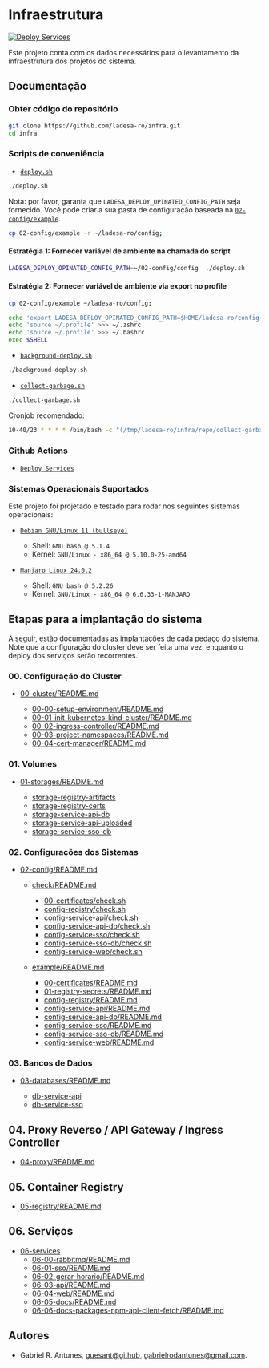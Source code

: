 # Infraestrutura

[![Deploy Services][action-deploy-services-badge]][action-deploy-services-href]

Este projeto conta com os dados necessários para o levantamento da infraestrutura dos projetos do sistema.

## Documentação

### Obter código do repositório

```sh
git clone https://github.com/ladesa-ro/infra.git
cd infra
```

### Scripts de conveniência

- [`deploy.sh`](./deploy.sh)

```sh
./deploy.sh
```

Nota: por favor, garanta que `LADESA_DEPLOY_OPINATED_CONFIG_PATH` seja fornecido. Você pode criar a sua pasta de configuração baseada na [`02-config/example`](./02-config/example/).

```sh
cp 02-config/example -r ~/ladesa-ro/config;
```

#### Estratégia 1: Fornecer variável de ambiente na chamada do script

```sh
LADESA_DEPLOY_OPINATED_CONFIG_PATH=~/02-config/config  ./deploy.sh
```

#### Estratégia 2: Fornecer variável de ambiente via export no profile

```sh
cp 02-config/example ~/ladesa-ro/config;

echo 'export LADESA_DEPLOY_OPINATED_CONFIG_PATH=$HOME/ladesa-ro/config' >>> ~/.profile
echo 'source ~/.profile' >>> ~/.zshrc
echo 'source ~/.profile' >>> ~/.bashrc
exec $SHELL
```

- [`background-deploy.sh`](./background-deploy.sh)

```sh
./background-deploy.sh
```

- [`collect-garbage.sh`](./collect-garbage.sh)

```sh
./collect-garbage.sh
```

Cronjob recomendado:

```sh
10-40/23 * * * * /bin/bash -c "(/tmp/ladesa-ro/infra/repo/collect-garbage.sh; exit 0)";
```

### Github Actions

- [`Deploy Services`](./.github/workflows/deploy.yml)

### Sistemas Operacionais Suportados

Este projeto foi projetado e testado para rodar nos seguintes sistemas operacionais:

- [`Debian GNU/Linux 11 (bullseye)`][distro-debian-bullseye]

  - Shell: `GNU bash @ 5.1.4`
  - Kernel: `GNU/Linux - x86_64 @ 5.10.0-25-amd64`

- [`Manjaro Linux 24.0.2`][distro-manjaro-wynsdey]

  - Shell: `GNU bash @ 5.2.26`
  - Kernel: `GNU/Linux - x86_64 @ 6.6.33-1-MANJARO`

## Etapas para a implantação do sistema

A seguir, estão documentadas as implantações de cada pedaço do sistema. Note que a configuração do cluster deve ser feita uma vez, enquanto o deploy dos serviços serão recorrentes.

### 00. Configuração do Cluster

- [00-cluster/README.md](./00-cluster/README.md)

  - [00-00-setup-environment/README.md](./00-cluster/00-00-setup-environment/README.md)
  - [00-01-init-kubernetes-kind-cluster/README.md](./00-cluster/00-01-init-kubernetes-kind-cluster/README.md)
  - [00-02-ingress-controller/README.md](./00-cluster/00-02-ingress-controller/README.md)
  - [00-03-project-namespaces/README.md](./00-cluster/00-03-project-namespaces/README.md)
  - [00-04-cert-manager/README.md](./00-cluster/00-04-cert-manager/README.md)

### 01. Volumes

- [01-storages/README.md](./01-storages/README.md)

  - [storage-registry-artifacts](./01-storages/storage-registry-artifacts)
  - [storage-registry-certs](./01-storages/storage-registry-certs)
  - [storage-service-api-db](./01-storages/storage-service-api-db)
  - [storage-service-api-uploaded](./01-storages/storage-service-api-uploaded)
  - [storage-service-sso-db](./01-storages/storage-service-sso-db)

### 02. Configurações dos Sistemas

- [02-config/README.md](./02-config/README.md)

  - [check/README.md](./02-config/check/README.md)

    - [00-certificates/check.sh](./02-config/check/00-certificates/check.sh)
    - [config-registry/check.sh](./02-config/check/config-registry/check.sh)
    - [config-service-api/check.sh](./02-config/check/config-service-api/check.sh)
    - [config-service-api-db/check.sh](./02-config/check/config-service-api-db/check.sh)
    - [config-service-sso/check.sh](./02-config/check/config-service-sso/check.sh)
    - [config-service-sso-db/check.sh](./02-config/check/config-service-sso-db/check.sh)
    - [config-service-web/check.sh](./02-config/check/config-service-web/check.sh)

  - [example/README.md](./02-config/example/README.md)
    - [00-certificates/README.md](./02-config/example/00-certificates/README.md)
    - [01-registry-secrets/README.md](./02-config/example/01-registry-secrets/README.md)
    - [config-registry/README.md](./02-config/example/config-registry/README.md)
    - [config-service-api/README.md](./02-config/example/config-service-api/README.md)
    - [config-service-api-db/README.md](./02-config/example/config-service-api-db/README.md)
    - [config-service-sso/README.md](./02-config/example/config-service-sso/README.md)
    - [config-service-sso-db/README.md](./02-config/example/config-service-sso-db/README.md)
    - [config-service-web/README.md](./02-config/example/config-service-web/README.md)

### 03. Bancos de Dados

- [03-databases/README.md](./03-databases/README.md)

  - [db-service-api](./03-databases/db-service-api)
  - [db-service-sso](./03-databases/db-service-sso)

## 04. Proxy Reverso / API Gateway / Ingress Controller

- [04-proxy/README.md](./04-proxy/README.md)

## 05. Container Registry

- [05-registry/README.md](./05-registry/README.md)

## 06. Serviços

- [06-services](./06-services)
  - [06-00-rabbitmq/README.md](./06-services/06-00-rabbitmq/README.md)
  - [06-01-sso/README.md](./06-services/06-01-sso/README.md)
  - [06-02-gerar-horario/README.md](./06-services/06-02-gerar-horario/README.md)
  - [06-03-api/README.md](./06-services/06-03-api/README.md)
  - [06-04-web/README.md](./06-services/06-04-web/README.md)
  - [06-05-docs/README.md](./06-services/06-05-docs/README.md)
  - [06-06-docs-packages-npm-api-client-fetch/README.md](./06-services/06-06-docs-packages-npm-api-client-fetch/README.md)

## Autores

- Gabriel R. Antunes, [guesant@github](https://github.com/guesant), <gabrielrodantunes@gmail.com>.

<!-- Links -->

<!-- Links / Actions -->

[action-deploy-services-badge]: https://github.com/ladesa-ro/infra/actions/workflows/deploy.yml/badge.svg
[action-deploy-services-href]: https://github.com/ladesa-ro/infra/actions/workflows/deploy.yml

<!-- Links / Distros -->

[distro-debian-bullseye]: https://www.debian.org/releases/bullseye/
[distro-manjaro-wynsdey]: https://forum.manjaro.org/t/manjaro-24-0-wynsdey-released/161527
